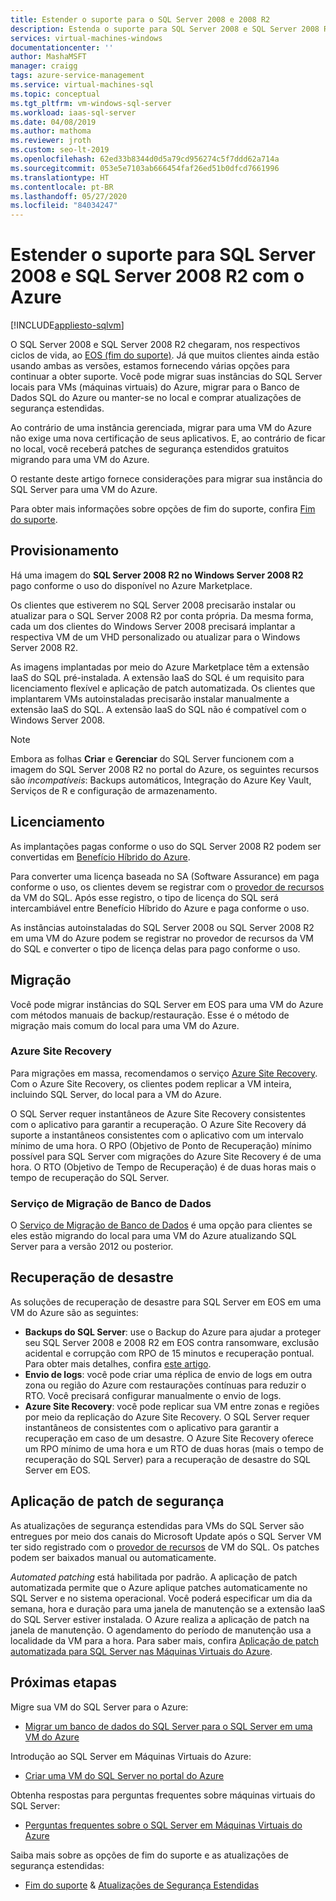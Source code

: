 ```yaml
---
title: Estender o suporte para o SQL Server 2008 e 2008 R2
description: Estenda o suporte para SQL Server 2008 e SQL Server 2008 R2 migrando sua instância do SQL Server para o Azure ou comprando o suporte estendido para manter as instâncias como locais.
services: virtual-machines-windows
documentationcenter: ''
author: MashaMSFT
manager: craigg
tags: azure-service-management
ms.service: virtual-machines-sql
ms.topic: conceptual
ms.tgt_pltfrm: vm-windows-sql-server
ms.workload: iaas-sql-server
ms.date: 04/08/2019
ms.author: mathoma
ms.reviewer: jroth
ms.custom: seo-lt-2019
ms.openlocfilehash: 62ed33b8344d0d5a79cd956274c5f7ddd62a714a
ms.sourcegitcommit: 053e5e7103ab666454faf26ed51b0dfcd7661996
ms.translationtype: HT
ms.contentlocale: pt-BR
ms.lasthandoff: 05/27/2020
ms.locfileid: "84034247"
---
```

# <a name="extend-support-for-sql-server-2008-and-sql-server-2008-r2-with-azure"></a>Estender o suporte para SQL Server 2008 e SQL Server 2008 R2 com o Azure
[!INCLUDE[appliesto-sqlvm](../../includes/appliesto-sqlvm.md)]

O SQL Server 2008 e SQL Server 2008 R2 chegaram, nos respectivos ciclos de vida, ao [EOS (fim do suporte)](https://www.microsoft.com/sql-server/sql-server-2008). Já que muitos clientes ainda estão usando ambas as versões, estamos fornecendo várias opções para continuar a obter suporte. Você pode migrar suas instâncias do SQL Server locais para VMs (máquinas virtuais) do Azure, migrar para o Banco de Dados SQL do Azure ou manter-se no local e comprar atualizações de segurança estendidas.

Ao contrário de uma instância gerenciada, migrar para uma VM do Azure não exige uma nova certificação de seus aplicativos. E, ao contrário de ficar no local, você receberá patches de segurança estendidos gratuitos migrando para uma VM do Azure.

O restante deste artigo fornece considerações para migrar sua instância do SQL Server para uma VM do Azure.

Para obter mais informações sobre opções de fim do suporte, confira [Fim do suporte](/sql/sql-server/end-of-support/sql-server-end-of-life-overview).

## <a name="provisioning"></a>Provisionamento

Há uma imagem do **SQL Server 2008 R2 no Windows Server 2008 R2** pago conforme o uso do disponível no Azure Marketplace.

Os clientes que estiverem no SQL Server 2008 precisarão instalar ou atualizar para o SQL Server 2008 R2 por conta própria. Da mesma forma, cada um dos clientes do Windows Server 2008 precisará implantar a respectiva VM de um VHD personalizado ou atualizar para o Windows Server 2008 R2.

As imagens implantadas por meio do Azure Marketplace têm a extensão IaaS do SQL pré-instalada. A extensão IaaS do SQL é um requisito para licenciamento flexível e aplicação de patch automatizada. Os clientes que implantarem VMs autoinstaladas precisarão instalar manualmente a extensão IaaS do SQL. A extensão IaaS do SQL não é compatível com o Windows Server 2008.

> [!NOTE]
> Embora as folhas **Criar** e **Gerenciar** do SQL Server funcionem com a imagem do SQL Server 2008 R2 no portal do Azure, os seguintes recursos são _incompatíveis_: Backups automáticos, Integração do Azure Key Vault, Serviços de R e configuração de armazenamento.

## <a name="licensing"></a>Licenciamento
As implantações pagas conforme o uso do SQL Server 2008 R2 podem ser convertidas em [Benefício Híbrido do Azure](https://azure.microsoft.com/pricing/hybrid-benefit/).

Para converter uma licença baseada no SA (Software Assurance) em paga conforme o uso, os clientes devem se registrar com o [provedor de recursos](sql-vm-resource-provider-register.md) da VM do SQL. Após esse registro, o tipo de licença do SQL será intercambiável entre Benefício Híbrido do Azure e paga conforme o uso.

As instâncias autoinstaladas do SQL Server 2008 ou SQL Server 2008 R2 em uma VM do Azure podem se registrar no provedor de recursos da VM do SQL e converter o tipo de licença delas para pago conforme o uso.

## <a name="migration"></a>Migração
Você pode migrar instâncias do SQL Server em EOS para uma VM do Azure com métodos manuais de backup/restauração. Esse é o método de migração mais comum do local para uma VM do Azure.

### <a name="azure-site-recovery"></a>Azure Site Recovery

Para migrações em massa, recomendamos o serviço [Azure Site Recovery](/azure/site-recovery/site-recovery-overview). Com o Azure Site Recovery, os clientes podem replicar a VM inteira, incluindo SQL Server, do local para a VM do Azure.

O SQL Server requer instantâneos de Azure Site Recovery consistentes com o aplicativo para garantir a recuperação. O Azure Site Recovery dá suporte a instantâneos consistentes com o aplicativo com um intervalo mínimo de uma hora. O RPO (Objetivo de Ponto de Recuperação) mínimo possível para SQL Server com migrações do Azure Site Recovery é de uma hora. O RTO (Objetivo de Tempo de Recuperação) é de duas horas mais o tempo de recuperação do SQL Server.

### <a name="database-migration-service"></a>Serviço de Migração de Banco de Dados

O [Serviço de Migração de Banco de Dados](/azure/dms/dms-overview) é uma opção para clientes se eles estão migrando do local para uma VM do Azure atualizando SQL Server para a versão 2012 ou posterior.

## <a name="disaster-recovery"></a>Recuperação de desastre

As soluções de recuperação de desastre para SQL Server em EOS em uma VM do Azure são as seguintes:

- **Backups do SQL Server**: use o Backup do Azure para ajudar a proteger seu SQL Server 2008 e 2008 R2 em EOS contra ransomware, exclusão acidental e corrupção com RPO de 15 minutos e recuperação pontual. Para obter mais detalhes, confira [este artigo](https://docs.microsoft.com/azure/backup/sql-support-matrix#scenario-support).
- **Envio de logs**: você pode criar uma réplica de envio de logs em outra zona ou região do Azure com restaurações contínuas para reduzir o RTO. Você precisará configurar manualmente o envio de logs.
- **Azure Site Recovery**: você pode replicar sua VM entre zonas e regiões por meio da replicação do Azure Site Recovery. O SQL Server requer instantâneos de consistentes com o aplicativo para garantir a recuperação em caso de um desastre. O Azure Site Recovery oferece um RPO mínimo de uma hora e um RTO de duas horas (mais o tempo de recuperação do SQL Server) para a recuperação de desastre do SQL Server em EOS.

## <a name="security-patching"></a>Aplicação de patch de segurança
As atualizações de segurança estendidas para VMs do SQL Server são entregues por meio dos canais do Microsoft Update após o SQL Server VM ter sido registrado com o [provedor de recursos](sql-vm-resource-provider-register.md) de VM do SQL. Os patches podem ser baixados manual ou automaticamente.

*Automated patching* está habilitada por padrão. A aplicação de patch automatizada permite que o Azure aplique patches automaticamente no SQL Server e no sistema operacional. Você poderá especificar um dia da semana, hora e duração para uma janela de manutenção se a extensão IaaS do SQL Server estiver instalada. O Azure realiza a aplicação de patch na janela de manutenção. O agendamento do período de manutenção usa a localidade da VM para a hora.  Para saber mais, confira [Aplicação de patch automatizada para SQL Server nas Máquinas Virtuais do Azure](automated-patching.md).


## <a name="next-steps"></a>Próximas etapas

Migre sua VM do SQL Server para o Azure:

* [Migrar um banco de dados do SQL Server para o SQL Server em uma VM do Azure](migrate-to-vm-from-sql-server.md)

Introdução ao SQL Server em Máquinas Virtuais do Azure:

* [Criar uma VM do SQL Server no portal do Azure](sql-vm-create-portal-quickstart.md)

Obtenha respostas para perguntas frequentes sobre máquinas virtuais do SQL Server:

* [Perguntas frequentes sobre o SQL Server em Máquinas Virtuais do Azure](frequently-asked-questions-faq.md)

Saiba mais sobre as opções de fim do suporte e as atualizações de segurança estendidas:

* [Fim do suporte](/sql/sql-server/end-of-support/sql-server-end-of-life-overview) & [Atualizações de Segurança Estendidas](/sql/sql-server/end-of-support/sql-server-extended-security-updates)